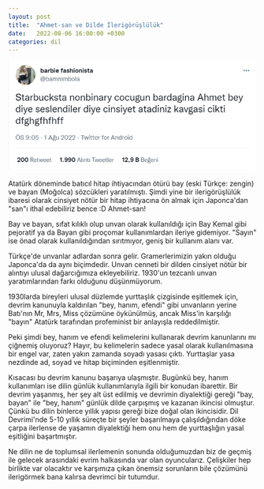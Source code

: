 ```yaml
---
layout: post
title:  "Ahmet-san ve Dilde İlerigörüşlülük"
date:   2022-08-06 16:00:00 +0300
categories: dil
---
```


![](/assets/img/nonbinary_ahmet.png)

Atatürk döneminde batıcıl hitap ihtiyacından ötürü bay (eski Türkçe: zengin) ve bayan (Moğolca) sözcükleri yaratılmıştı. Şimdi yine bir ilerigörüşlülük ibaresi olarak cinsiyet nötür bir hitap ihtiyacına ön almak için Japonca'dan "san"ı ithal edebiliriz bence :D Ahmet-san!

Bay ve bayan, sıfat kılıklı olup unvan olarak kullanıldığı için Bay Kemal gibi pejoratif ya da Bayan gibi proçomar kullanımlardan ileriye gidemiyor. "Sayın" ise önad olarak kullanıldığından sırıtmıyor, geniş bir kullanım alanı var.

Türkçe'de unvanlar adlardan sonra gelir. Gramerlerimizin yakın olduğu Japonca'da da aynı biçimdedir. Unvan cenneti bir dilden cinsiyet nötür bir alıntıyı ulusal dağarcığımıza ekleyebiliriz. 1930'un tezcanlı unvan yaratımlarından farkı olduğunu düşünmüyorum.

1930larda bireyleri ulusal düzlemde yurttaşlık çizgisinde eşitlemek için, devrim kanunuyla kaldırılan "bey, hanım, efendi" gibi unvanların yerine Batı'nın Mr, Mrs, Miss çözümüne öykünülmüş, ancak Miss'in karşılığı "bayın" Atatürk tarafından profeminist bir anlayışla reddedilmiştir.

Peki şimdi bey, hanım ve efendi kelimelerini kullanarak devrim kanunlarını mı çiğnemiş oluyoruz? Hayır, bu kelimelerin sadece yasal olarak kullanılmasına bir engel var, zaten yakın zamanda soyadı yasası çıktı. Yurttaşlar yasa nezdinde ad, soyad ve hitap biçiminden eşitlenmiştir.

Kısacası bu devrim kanunu başarıya ulaşmıştır. Bugünkü bey, hanım kullanımları ise dilin günlük kullanımlarıyla ilgili bir konudan ibarettir. Bir devrim yaşanmış, her şey alt üst edilmiş ve devrimin diyalektiği gereği "bay, bayan" ile "bey, hanım" günlük dilde çarpışmış ve kazanan ikincisi olmuştur. Çünkü bu dilin binlerce yıllık yapısı gereği bize doğal olan ikincisidir. Dil Devrimi'nde 5-10 yıllık süreçte bir şeyler başarılmaya çalışıldığından döke çarpa ilerlense de yaşamın diyalektiği hem onu hem de yurttaşlığın yasal eşitliğini başartmıştır.

Ne dilin ne de toplumsal ilerlemenin sonunda olduğumuzdan biz de geçmiş ile gelecek arasındaki evrim halkasında var olan oyuncularız. Çelişkiler hep birlikte var olacaktır ve karşımıza çıkan önemsiz sorunların bile çözümünü ilerigörmek bana kalırsa devrimci bir tutumdur.
